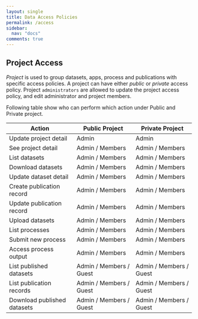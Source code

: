 ```yaml
---
layout: single
title: Data Access Policies
permalink: /access
sidebar:
  nav: "docs"
comments: true
---
```


## Project Access

*Project* is used to group datasets, apps, process and publications with specific access policies. A project can have either *public* or *private* access policy.  Project `administrators` are allowed to update the project access policy, and edit administrator and project members.

Following table show who can perform which action under Public and Private project.

| Action | Public Project | Private Project |
| ------------- | ------------- | ----- |
| Update project detail | Admin | Admin |
| See project detail | Admin / Members | Admin / Members |
| List datasets | Admin / Members | Admin / Members |
| Download datasets | Admin / Members | Admin / Members |
| Update dataset detail | Admin / Members | Admin / Members |
| Create publication record | Admin / Members | Admin / Members |
| Update publication record | Admin / Members | Admin / Members |
| Upload datasets | Admin / Members | Admin / Members |
| List processes | Admin / Members | Admin / Members |
| Submit new process | Admin / Members | Admin / Members |
| Access process output | Admin / Members | Admin / Members |
| List published datasets | Admin / Members / Guest | Admin / Members / Guest |
| List publication records | Admin / Members / Guest | Admin / Members / Guest |
| Download published datasets | Admin / Members / Guest | Admin / Members / Guest |


